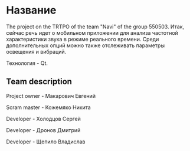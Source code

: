 # Название
The project on the TRTPO of the team "Navi" of the group 550503. 
Итак, сейчас речь идет о мобильном приложении для анализа частотной характеристики звука в режиме реального времени. Среди дополнительных опций можно также отслеживать параметры освещения и вибраций. 

Технология - Qt.

## Team description
Project owner - Макарович Евгений

Scram master  - Кожемяко Никита

Developer     - Холодцов Сергей

Developer     - Дронов Дмитрий

Developer     - Щепило Владислав
